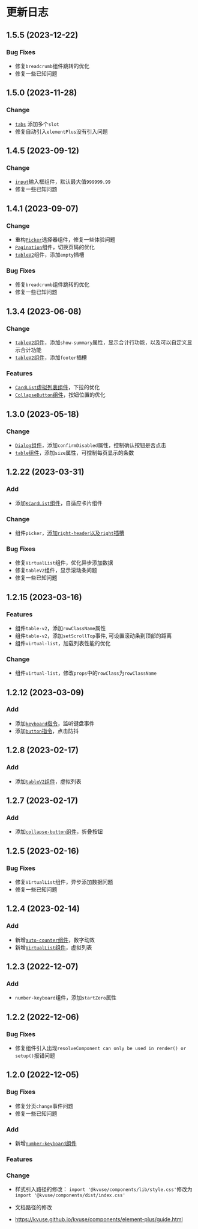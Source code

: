 # 更新日志

## 1.5.5 (2023-12-22)

### Bug Fixes

- 修复`breadcrumb`组件跳转的优化
- 修复一些已知问题

## 1.5.0 (2023-11-28)

### Change

- [`tabs`](../tabs.md) 添加多个`slot`
- 修复自动引入`elementPlus`没有引入问题

## 1.4.5 (2023-09-12)

### Change

- [`input`](../input.md)输入框组件，默认最大值`999999.99`
- 修复一些已知问题

## 1.4.1 (2023-09-07)

### Change

- 重构[`Picker`](../picker.md)选择器组件，修复一些体验问题
- [`Pagination`](../pagination#切换页码)组件，切换页码的优化
- [`tableV2`](../table-v2#tablev2-slots)组件，添加`empty`插槽

### Bug Fixes

- 修复`breadcrumb`组件跳转的优化
- 修复一些已知问题

## 1.3.4 (2023-06-08)

### Change

- [`tableV2`组件](../table-v2#table-属性)，添加`show-summary`属性，显示合计行功能，以及可以自定义显示合计功能
- [`tableV2`组件](../table-v2#tablev2-column-插槽)，添加`footer`插槽

### Features

- [`CardList`虚拟列表组件](../card-list)，下拉的优化
- [`CollapseButton`组件](../collapse-button#按钮位置)，按钮位置的优化

## 1.3.0 (2023-05-18)

### Change

- [`Dialog`组件](../dialog#dialog-属性.md)，添加`confirmDisabled`属性，控制确认按钮是否点击
- [`table`组件](../table#table-属性)，添加`size`属性，可控制每页显示的条数

## 1.2.22 (2023-03-31)

### Add

- 添加[`KCardList`组件](../card-list.md)，自适应卡片组件

### Change

- 组件`picker`，[添加`right-header`以及`right`插槽](/element-plus/picker#picker-slots)

### Bug Fixes

- 修复`VirtualList`组件，优化异步添加数据
- 修复`tableV2`组件，显示滚动条问题
- 修复一些已知问题

## 1.2.15 (2023-03-16)

### Features

- 组件`table-v2`，添加`rowClassName`属性
- 组件`table-v2`，添加`setScrollTop`事件, 可设置滚动条到顶部的距离
- 组件`virtual-list`，加载列表性能的优化

### Change

- 组件`virtual-list`，修改`props`中的`rowClass`为`rowClassName`

## 1.2.12 (2023-03-09)

### Add

- 添加[`keyboard`指令](../directives/keyboard.md)，监听键盘事件
- 添加[`button`指令](../directives/button.md)，点击防抖

## 1.2.8 (2023-02-17)

### Add

- 添加[`tableV2`组件](../table-v2.md)，虚拟列表

## 1.2.7 (2023-02-17)

### Add

- 添加[`collapse-button`组件](../collapse-button.md)，折叠按钮

## 1.2.5 (2023-02-16)

### Bug Fixes

- 修复`VirtualList`组件，异步添加数据问题
- 修复一些已知问题

## 1.2.4 (2023-02-14)

### Add

- 新增[`auto-counter`组件](../auto-counter.md)，数字动效
- 新增[`VirtualList`组件](../virtual-list.md)，虚拟列表

## 1.2.3 (2022-12-07)

### Add

- `number-keyboard`组件，添加`startZero`属性

## 1.2.2 (2022-12-06)

### Bug Fixes

- 修复组件引入出现`resolveComponent can only be used in render() or setup()`报错问题

## 1.2.0 (2022-12-05)

### Bug Fixes

- 修复分页`change`事件问题
- 修复一些已知问题
​

### Add

- 新增[`number-keyboard`组件](../number-keyboard.md)

### Features

### Change

- 样式引入路径的修改：
`import '@kvuse/components/lib/style.css'`修改为`import '@kvuse/components/dist/index.css'`

- 文档路径的修改
- <https://kvuse.github.io/kvuse/components/element-plus/guide.html>
